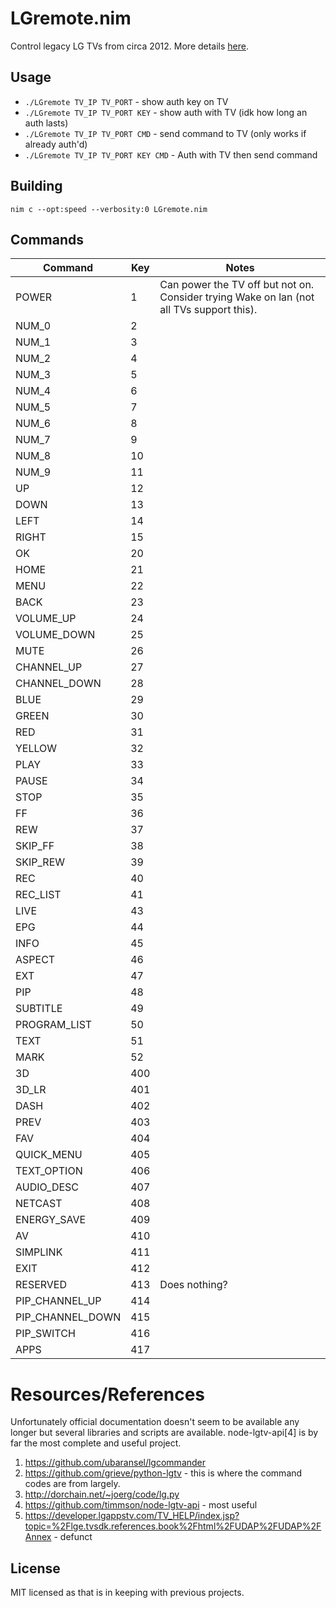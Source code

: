 # LGremote.nim

Control legacy LG TVs from circa 2012. More details [here](https://github.com/ali-raheem/LGRemote.rs).

## Usage

* `./LGremote TV_IP TV_PORT` - show auth key on TV
* `./LGremote TV_IP TV_PORT KEY` - show auth with TV (idk how long an auth lasts)
* `./LGremote TV_IP TV_PORT CMD` - send command to TV (only works if already auth'd)
* `./LGremote TV_IP TV_PORT KEY CMD` - Auth with TV then send command

## Building

`nim c --opt:speed --verbosity:0 LGremote.nim`

## Commands
| Command | Key | Notes |
| --------|-----|------ |
| POWER | 1 | Can power the TV off but not on. Consider trying Wake on lan (not all TVs support this). |
| NUM_0 | 2 |  |
| NUM_1 | 3 |  |
| NUM_2 | 4 |  |
| NUM_3 | 5 |  |
| NUM_4 | 6 |  |
| NUM_5 | 7 |  |
| NUM_6 | 8 |  |
| NUM_7 | 9 |  |
| NUM_8 | 10 |  |
| NUM_9 | 11 | |
| UP | 12 |  |
| DOWN | 13 |  |
| LEFT | 14 |  |
| RIGHT | 15 |  |
| OK | 20 |  |
| HOME | 21 |  |
| MENU | 22 |  |
| BACK | 23 |  |
| VOLUME_UP | 24 |  |
| VOLUME_DOWN | 25 |  |
| MUTE | 26 |  |
| CHANNEL_UP | 27 |  |
| CHANNEL_DOWN | 28 |  |
| BLUE | 29 |  |
| GREEN | 30 |  |
| RED | 31 |  |
| YELLOW | 32 |  |
| PLAY | 33 |  |
| PAUSE | 34 |  |
| STOP | 35 |  |
| FF | 36 |  |
| REW | 37 |  |
| SKIP_FF | 38 |  |
| SKIP_REW | 39 |  |
| REC | 40 |  |
| REC_LIST | 41 |  |
| LIVE | 43 |  |
| EPG | 44 |  |
| INFO | 45 |  |
| ASPECT | 46 |  |
| EXT | 47 |  |
| PIP | 48 |  |
| SUBTITLE | 49 |  |
| PROGRAM_LIST | 50 |  |
| TEXT | 51 |  |
| MARK | 52 |  |
| 3D | 400 |  |
| 3D_LR | 401 |  |
| DASH | 402 |  |
| PREV | 403 |  |
| FAV | 404 |  |
| QUICK_MENU | 405 |  |
| TEXT_OPTION | 406 |  |
| AUDIO_DESC | 407 |  |
| NETCAST | 408 |  |
| ENERGY_SAVE | 409 |  |
| AV | 410 |  |
| SIMPLINK | 411 |  |
| EXIT | 412 |  |
| RESERVED | 413 | Does nothing? |
| PIP_CHANNEL_UP | 414 |  |
| PIP_CHANNEL_DOWN | 415 |  |
| PIP_SWITCH | 416 |  |
| APPS | 417 |  |

# Resources/References
Unfortunately official documentation doesn't seem to be available any longer but several libraries and scripts are available. node-lgtv-api[4]  is by far the most complete and useful project.
1. https://github.com/ubaransel/lgcommander
2. https://github.com/grieve/python-lgtv - this is where the command codes are from largely.
3. http://dorchain.net/~joerg/code/lg.py
4. https://github.com/timmson/node-lgtv-api - most useful
5. https://developer.lgappstv.com/TV_HELP/index.jsp?topic=%2Flge.tvsdk.references.book%2Fhtml%2FUDAP%2FUDAP%2FAnnex - defunct

## License
MIT licensed as that is in keeping with previous projects.
